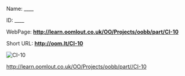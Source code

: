 

 
Name: ____

ID: ____

WebPage: __http://learn.oomlout.co.uk/OO/Projects/oobb/part/CI-10__

Short URL: __http://oom.lt/CI-10__


![CI-10](http://oomlout.com/oomlout-OOBB/part//CI-10/OOBB-CI-10_420.png)




 http://learn.oomlout.co.uk/OO/Projects/oobb/part//CI-10

